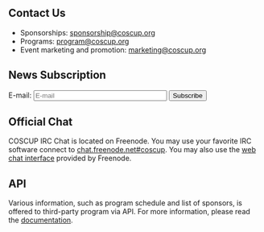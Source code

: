 ## Contact Us

* Sponsorships: <sponsorship@coscup.org>
* Programs: <program@coscup.org>
* Event marketing and promotion: <marketing@coscup.org>

<h2 id="subscribe">News Subscription</h2>

<form action="https://groups.google.com/group/coscup-2011-notifiyme/boxsubscribe" method="get" target="_blank">
<input type="hidden" name="hl" value="en">
<p><label>E-mail: <input type="email" name="email" size="30" placeholder="E-mail" required /></label> <input type="submit" value="Subscribe" /></p>
</form>

## Official Chat

COSCUP IRC Chat is located on Freenode. You may use your favorite IRC software connect to [chat.freenode.net#coscup](ircs://chat.freenode.net/coscup). You may also use the [web chat interface](https://webchat.freenode.net/?channels=coscup) provided by Freenode.


## API

Various information, such as program schedule and list of sponsors, is offered to third-party program via API. For more information, please read the [documentation](http://coscup.org/2011/en/api/).
